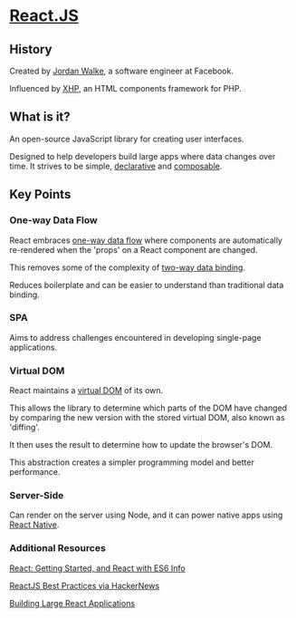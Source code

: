 # [React.JS](https://github.com/reactjs)
## History

  Created by [Jordan Walke](https://github.com/jordwalke), a software engineer at Facebook.

  Influenced by [XHP](https://en.wikipedia.org/wiki/XHP), an HTML components framework for PHP.

## What is it?

  An open-source JavaScript library for creating user interfaces.

  Designed to help developers build large apps where data changes over time. It strives to be simple, [declarative](https://en.wikipedia.org/wiki/Declarative_programming) and [composable](https://en.wikipedia.org/wiki/Composability).

## Key Points

### One-way Data Flow
React embraces [one-way data flow](http://www.sitepoint.com/video-introducing-one-way-data-flow/) where components are automatically re-rendered when the 'props' on a React component are changed.

This removes some of the complexity of [two-way data binding](http://www.sitepoint.com/two-way-data-binding-angularjs/).

Reduces boilerplate and can be easier to understand than traditional data binding.

### SPA
Aims to address challenges encountered in developing single-page applications.

### Virtual DOM
React maintains a [virtual DOM](http://stackoverflow.com/questions/21109361/why-is-reacts-concept-of-virtual-dom-said-to-be-more-performant-than-dirty-mode) of its own.

This allows the library to determine which parts of the DOM have changed by comparing the new version with the stored virtual DOM, also known as 'diffing'.

It then uses the result to determine how to update the browser's DOM.

This abstraction creates a simpler programming model and better performance.

### Server-Side
Can render on the server using Node, and it can power native apps using [React Native](https://facebook.github.io/react-native/).

### Additional Resources
[React: Getting Started, and React with ES6 Info](https://blog.risingstack.com/the-react-way-getting-started-tutorial/)

[ReactJS Best Practices via HackerNews](https://news.ycombinator.com/item?id=9515392)

[Building Large React Applications](http://blog.siftscience.com/blog/2015/best-practices-for-building-large-react-applications)
